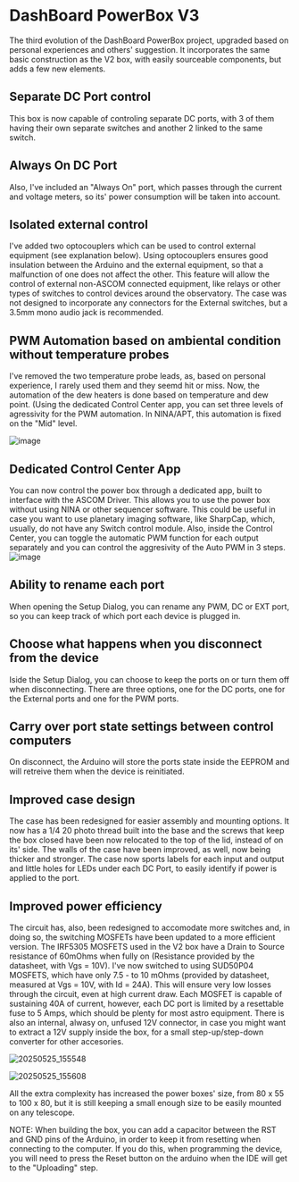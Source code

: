 # DashBoard PowerBox V3 

The third evolution of the DashBoard PowerBox project, upgraded based on personal experiences and others' suggestion.
It incorporates the same basic construction as the V2 box, with easily sourceable components, but adds a few new elements. 

## Separate DC Port control
This box is now capable of controling separate DC ports, with 3 of them having their own separate switches and another 2 linked to the same switch. 

## Always On DC Port
Also, I've included an "Always On" port, which passes through the current and voltage meters, so its' power consumption will be taken into account. 

## Isolated external control
I've added two optocouplers which can be used to control external equipment (see explanation below). Using optocouplers ensures good insulation between the Arduino and the external equipment, so that a malfunction of one does not affect the other. This feature will allow the control of external non-ASCOM connected equipment, like relays or other types of switches to control devices around the observatory. The case was not designed to incorporate any connectors for the External switches, but a 3.5mm mono audio jack is recommended. 

## PWM Automation based on ambiental condition without temperature probes
I've removed the two temperature probe leads, as, based on personal experience, I rarely used them and they seemd hit or miss. Now, the automation of the dew heaters is done based on temperature and dew point. (Using the dedicated Control Center app, you can set three levels of agressivity for the PWM automation. In NINA/APT, this automation is fixed on the "Mid" level.

![image](https://github.com/user-attachments/assets/fa1a87fb-6252-4845-8d0e-0e9f8fe0fbea)


## Dedicated Control Center App
You can now control the power box through a dedicated app, built to interface with the ASCOM Driver. This allows you to use the power box without using NINA or other sequencer software. This could be useful in case you want to use planetary imaging software, like SharpCap, which, usually, do not have any Switch control module. Also, inside the Control Center, you can toggle the automatic PWM function for each output separately and you can control the aggresivity of the Auto PWM in 3 steps. 
![image](https://github.com/user-attachments/assets/e18eb556-9941-4ef8-9128-08519908c3b6)

## Ability to rename each port
When opening the Setup Dialog, you can rename any PWM, DC or EXT port, so you can keep track of which port each device is plugged in.

## Choose what happens when you disconnect from the device
Iside the Setup Dialog, you can choose to keep the ports on or turn them off when disconnecting. There are three options, one for the DC ports, one for the External ports and one for the PWM ports. 

## Carry over port state settings between control computers
On disconnect, the Arduino will store the ports state inside the EEPROM and will retreive them when the device is reinitiated. 

## Improved case design
The case has been redesigned for easier assembly and mounting options. It now has a 1/4 20 photo thread built into the base and the screws that keep the box closed have been now relocated to the top of the lid, instead of on its' side. The walls of the case have been improved, as well, now being thicker and stronger. The case now sports labels for each input and output and little holes for LEDs under each DC Port, to easily identify if power is applied to the port. 

## Improved power efficiency
The circuit has, also, been redesigned to accomodate more switches and, in doing so, the switching MOSFETs have been updated to a more efficient version. The IRF5305 MOSFETS used in the V2 box have a Drain to Source resistance of 60mOhms when fully on (Resistance provided by the datasheet, with Vgs = 10V). I've now switched to using SUD50P04 MOSFETS, which have only 7.5 - to 10 mOhms (provided by datasheet, measured at Vgs = 10V, with Id = 24A). This will ensure very low losses through the circuit, even at high current draw. Each MOSFET is capable of sustaining 40A of current, however, each DC port is limited by a resettable fuse to 5 Amps, which should be plenty for most astro equipment. There is also an internal, alwasy on, unfused 12V connector, in case you might want to extract a 12V supply inside the box, for a small step-up/step-down converter for other accesories. 

![20250525_155548](https://github.com/user-attachments/assets/b573c654-c1bf-4e05-91e8-2ceac6c227b1)


![20250525_155608](https://github.com/user-attachments/assets/c8e7a707-eaac-4a86-8880-c21b3bf1ad9d)


All the extra complexity has increased the power boxes' size, from 80 x 55 to 100 x 80, but it is still keeping a small enough size to be easily mounted on any telescope. 

NOTE: When building the box, you can add a capacitor between the RST and GND pins of the Arduino, in order to keep it from resetting when connecting to the computer. If you do this, when programming the device, you will need to press the Reset button on the arduino when the IDE will get to the "Uploading" step.


